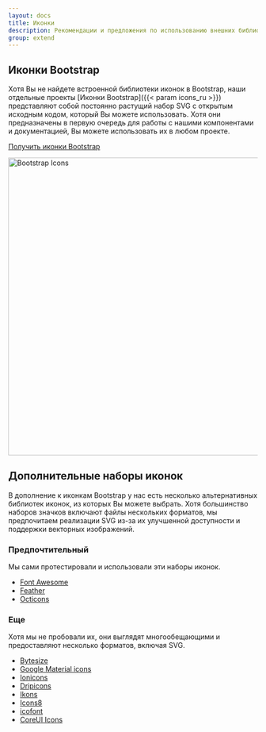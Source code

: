 ```yaml
---
layout: docs
title: Иконки
description: Рекомендации и предложения по использованию внешних библиотек иконок с Bootstrap.
group: extend
---
```


## Иконки Bootstrap

Хотя Вы не найдете встроенной библиотеки иконок в Bootstrap, наши отдельные проекты [Иконки Bootstrap]({{< param icons_ru >}}) представляют собой постоянно растущий набор SVG с открытым исходным кодом, который Вы можете использовать. Хотя они предназначены в первую очередь для работы с нашими компонентами и документацией, Вы можете использовать их в любом проекте.

<a href="{{< param icons_ru >}}" class="btn btn-bd-primary">Получить иконки Bootstrap</a>

<img class="img-fluid mt-3 mx-auto" srcset="/docs/{{< param docs_version >}}/assets/img/bootstrap-icons.png,
                                            /docs/{{< param docs_version >}}/assets/img/bootstrap-icons@2x.png 2x"
                                            src="/docs/{{< param docs_version >}}/assets/img/bootstrap-icons.png"
                                            alt="Bootstrap Icons" width="966" height="600" loading="lazy">


## Дополнительные наборы иконок

В дополнение к иконкам Bootstrap у нас есть несколько альтернативных библиотек иконок, из которых Вы можете выбрать. Хотя большинство наборов значков включают файлы нескольких форматов, мы предпочитаем реализации SVG из-за их улучшенной доступности и поддержки векторных изображений.

### Предпочтительный

Мы сами протестировали и использовали эти наборы иконок.

- [Font Awesome](https://fontawesome.com/)
- [Feather](https://feathericons.com/)
- [Octicons](https://octicons.github.com/)

### Еще

Хотя мы не пробовали их, они выглядят многообещающими и предоставляют несколько форматов, включая SVG.

- [Bytesize](https://github.com/danklammer/bytesize-icons)
- [Google Material icons](https://material.io/resources/icons/)
- [Ionicons](https://ionicons.com/)
- [Dripicons](http://demo.amitjakhu.com/dripicons/)
- [Ikons](http://ikons.piotrkwiatkowski.co.uk/)
- [Icons8](https://icons8.com/)
- [icofont](https://icofont.com/)
- [CoreUI Icons](https://icons.coreui.io/)
